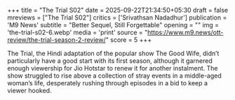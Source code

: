 +++
title = "The Trial S02"
date = 2025-09-22T21:34:50+05:30
draft = false
mreviews = ["The Trial S02"]
critics = ['Srivathsan Nadadhur']
publication = 'M9 News'
subtitle = "Better Sequel, Still Forgettable"
opening = ""
img = 'the-trial-s02-6.webp'
media = 'print'
source = "https://www.m9.news/ott-review/the-trial-season-2-review/"
score = 5
+++

The Trial, the Hindi adaptation of the popular show The Good Wife, didn’t particularly have a good start with its first season, although it garnered enough viewership for Jio Hotstar to renew it for another instalment. The show struggled to rise above a collection of stray events in a middle-aged woman’s life, desperately rushing through episodes in a bid to keep a viewer hooked.
